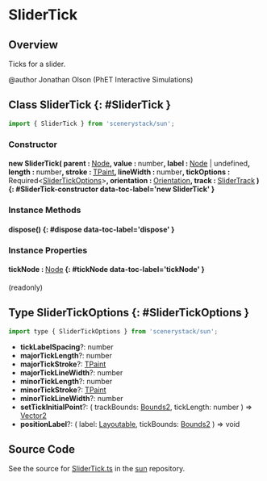# SliderTick

## Overview

Ticks for a slider.

@author Jonathan Olson (PhET Interactive Simulations)


## Class SliderTick {: #SliderTick }


```js
import { SliderTick } from 'scenerystack/sun';
```
### Constructor

#### new SliderTick( parent : <span style="font-weight: 400;">[Node](../scenery/Node.md)</span>, value : <span style="font-weight: 400;"><span style="color: hsla(calc(var(--md-hue) + 180deg),80%,40%,1);">number</span></span>, label : <span style="font-weight: 400;">[Node](../scenery/Node.md) | <span style="color: hsla(calc(var(--md-hue) + 180deg),80%,40%,1);">undefined</span></span>, length : <span style="font-weight: 400;"><span style="color: hsla(calc(var(--md-hue) + 180deg),80%,40%,1);">number</span></span>, stroke : <span style="font-weight: 400;">[TPaint](../scenery/TPaint.md)</span>, lineWidth : <span style="font-weight: 400;"><span style="color: hsla(calc(var(--md-hue) + 180deg),80%,40%,1);">number</span></span>, tickOptions : <span style="font-weight: 400;">Required&lt;[SliderTickOptions](../sun/SliderTick.md#SliderTickOptions)&gt;</span>, orientation : <span style="font-weight: 400;">[Orientation](../phet-core/Orientation.md)</span>, track : <span style="font-weight: 400;">[SliderTrack](../sun/SliderTrack.md)</span> ) {: #SliderTick-constructor data-toc-label='new SliderTick' }

### Instance Methods

#### dispose() {: #dispose data-toc-label='dispose' }

### Instance Properties

#### tickNode : <span style="font-weight: 400;">[Node](../scenery/Node.md)</span> {: #tickNode data-toc-label='tickNode' }

(readonly)



## Type SliderTickOptions {: #SliderTickOptions }


```js
import type { SliderTickOptions } from 'scenerystack/sun';
```


- **tickLabelSpacing**?: <span style="color: hsla(calc(var(--md-hue) + 180deg),80%,40%,1);">number</span>
- **majorTickLength**?: <span style="color: hsla(calc(var(--md-hue) + 180deg),80%,40%,1);">number</span>
- **majorTickStroke**?: [TPaint](../scenery/TPaint.md)
- **majorTickLineWidth**?: <span style="color: hsla(calc(var(--md-hue) + 180deg),80%,40%,1);">number</span>
- **minorTickLength**?: <span style="color: hsla(calc(var(--md-hue) + 180deg),80%,40%,1);">number</span>
- **minorTickStroke**?: [TPaint](../scenery/TPaint.md)
- **minorTickLineWidth**?: <span style="color: hsla(calc(var(--md-hue) + 180deg),80%,40%,1);">number</span>
- **setTickInitialPoint**?: ( trackBounds: [Bounds2](../dot/Bounds2.md), tickLength: <span style="color: hsla(calc(var(--md-hue) + 180deg),80%,40%,1);">number</span> ) =&gt; [Vector2](../dot/Vector2.md)
- **positionLabel**?: ( label: [Layoutable](../scenery/LayoutProxy.md#Layoutable), tickBounds: [Bounds2](../dot/Bounds2.md) ) =&gt; <span style="color: hsla(calc(var(--md-hue) + 180deg),80%,40%,1);">void</span>




## Source Code

See the source for [SliderTick.ts](https://github.com/phetsims/sun/blob/main/js/SliderTick.ts) in the [sun](https://github.com/phetsims/sun) repository.
